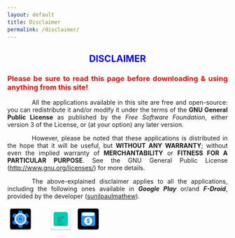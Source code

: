 ```yaml
---
layout: default
title: Disclaimer
permalink: /disclaimer/
---
```


<style>
    tab1 { padding-left: 4em; }
</style>


<h2 style="color: blue; text-align: center">DISCLAIMER</h2>

<h3 style="color: red; text-align: justify">Please be sure to read this page before downloading & using anything from this site!</h3>

<p style="text-align: justify;"><tab1>All the applications available in this site are free and open-source: you can redistribute it and/or modify it under the terms of the <b>GNU General Public License</b> as published by the <i>Free Software Foundation</i>, either version 3 of the License, or (at your option) any later version.</tab1></p>

<p style="text-align: justify;"><tab1>However, please be noted that these applications is distributed in the hope that it will be useful, but <b>WITHOUT ANY WARRANTY</b>; without even the implied warranty of <b>MERCHANTABILITY</b> or <b>FITNESS FOR A PARTICULAR PURPOSE</b>.  See the GNU General Public License (<a href="http://www.gnu.org/licenses/" target="_blank">http://www.gnu.org/licenses/</a>) for more details.</tab1></p>

<p style="text-align: justify;"><tab1>The above-explained disclaimer applies to all the applications, including the following ones available in <b><i>Google Play</i></b> or/and <b><i>F-Droid</i></b>, provided by the developer (<a href="https://play.google.com/store/apps/dev?id=5836199813143882901" target="_blank">sunilpaulmathew</a>).</tab1></p>

<p><a href="https://play.google.com/store/apps/details?id=com.smartpack.kernelmanager.release" target="_blank"><img src="https://github.com/SmartPack/SmartPack-Kernel-Manager/blob/master/app/src/main/ic_launcher-web.png?raw=true" alt="" height="60" /></a> <a href="https://play.google.com/store/apps/details?id=com.smartpack.scriptmanager" target="_blank"><img src="https://github.com/SmartPack/ScriptManager/blob/master/app/src/main/ic_launcher-web.png?raw=true" alt="" height="60" /></a> <a href="https://play.google.com/store/apps/details?id=com.smartpack.packagemanager" target="_blank"><img src="https://github.com/SmartPack/PackageManager/blob/master/app/src/main/ic_launcher-web.png?raw=true" alt="" height="60" /></a> <a href="https://play.google.com/store/apps/details?id=com.smartpack.smartflasher" target="_blank"><img src="https://github.com/SmartPack/SmartFlasher/blob/master/app/src/main/res/mipmap-xxxhdpi/ic_launcher.png?raw=true" alt="" height="60" /></a> <a href="https://play.google.com/store/apps/details?id=com.smartpack.kernelprofiler" target="_blank"><img src="https://github.com/SmartPack/KernelProfiler/blob/master/app/src/main/res/mipmap-xxxhdpi/ic_launcher.png?raw=true" alt="" height="60" /></a> <a href="https://play.google.com/store/apps/details?id=com.smartpack.busyboxinstaller" target="_blank"><img src="https://github.com/SmartPack/BusyBox-Installer/blob/master/app/src/main/res/mipmap-xxxhdpi/ic_launcher.png?raw=true" alt="" height="60" /></a> <a href="https://play.google.com/store/apps/details?id=com.sunilpaulmathew.snotz" target="_blank"><img src="https://github.com/sunilpaulmathew/sNotz/blob/master/app/src/main/ic_launcher-playstore.png?raw=true" alt="" height="60" /></a> <a href="https://play.google.com/store/apps/details?id=com.sunilpaulmathew.translator" target="_blank"><img src="https://github.com/sunilpaulmathew/Translator/blob/master/app/src/main/res/mipmap-xxxhdpi/ic_launcher.png?raw=true" alt="" height="60" /></a> <a href="https://play.google.com/store/apps/details?id=com.sunilpaulmathew.researchgateclient" target="_blank"><img src="https://github.com/sunilpaulmathew/RG-Client/blob/master/app/src/main/res/mipmap-xxxhdpi/ic_launcher.png?raw=true" alt="" height="60" /></a> <a href="https://play.google.com/store/apps/details?id=com.smartpack.donate" target="_blank"><img src="https://github.com/SmartPack/SmartPack.github.io/blob/master/asset/pic009.png?raw=true" alt="" height="60" /></a> <a href="https://f-droid.org/packages/com.sunilpaulmathew.debloater" target="_blank"><img src="https://github.com/sunilpaulmathew/De-Bloater/blob/master/app/src/main/res/mipmap-xxxhdpi/ic_launcher.png?raw=true" alt="" height="60" /></a></p>
